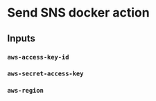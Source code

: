 # Send SNS docker action

## Inputs

### `aws-access-key-id`

### `aws-secret-access-key`

### `aws-region`
